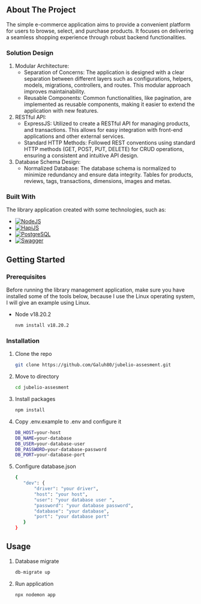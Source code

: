<!-- ABOUT THE PROJECT -->
## About The Project

The simple e-commerce application aims to provide a convenient platform for users to browse, select, and purchase products. It focuses on delivering a seamless shopping experience through robust backend functionalities.

### Solution Design

1. Modular Architecture:
    * Separation of Concerns: The application is designed with a clear separation between different layers such as configurations, helpers, models, migrations, controllers, and routes. This modular approach improves maintainability.
    * Reusable Components: Common functionalities, like pagination, are implemented as reusable components, making it easier to extend the application with new features.
2. RESTful API:
    * ExpressJS: Utilized to create a RESTful API for managing products, and transactions. This allows for easy integration with front-end applications and other external services.
    * Standard HTTP Methods: Followed REST conventions using standard HTTP methods (GET, POST, PUT, DELETE) for CRUD operations, ensuring a consistent and intuitive API design.
3. Database Schema Design:
    * Normalized Database: The database schema is normalized to minimize redundancy and ensure data integrity. Tables for products, reviews, tags, transactions, dimensions, images and metas.

### Built With

The library application created with some technologies, such as:

* [![NodeJS][NodeJS]][NodeJS-url]
* [![HapiJS][HapiJS]][HapiJS-url]
* [![PostgreSQL][PostgreSQL]][PostgreSQL-url]
* [![Swagger][Swagger]][Swagger-url]


<!-- GETTING STARTED -->
## Getting Started

### Prerequisites

Before running the library management application, make sure you have installed some of the tools below, because I use the Linux operating system, I will give an example using Linux.
* Node v18.20.2
  ```sh
  nvm install v18.20.2
  ```

### Installation

1. Clone the repo
   ```sh
   git clone https://github.com/Galuh80/jubelio-assesment.git
   ```
2. Move to directory
   ```sh
   cd jubelio-assesment
   ```
3. Install packages
   ```sh
   npm install
   ```
4. Copy .env.example to .env and configure it
   ```sh
   DB_HOST=your-host
   DB_NAME=your-database
   DB_USER=your-database-user
   DB_PASSWORD=your-database-password
   DB_PORT=your-database-port
   ```
6. Configure database.json
   ```sh
   {
      "dev": {
          "driver": "your driver",
          "host": "your host",
          "user": "your database user ",
          "password": "your database password",
          "database": "your database",
          "port": "your database port"
      }
   }
   ```

<!-- USAGE EXAMPLES -->
## Usage

1. Database migrate
   ```sh
   db-migrate up
   ```
2. Run application
   ```sh
   npx nodemon app
   ```

<!-- MARKDOWN LINKS & IMAGES -->
<!-- https://www.markdownguide.org/basic-syntax/#reference-style-links -->
[NodeJS]: https://img.shields.io/node/v/package-name.svg
[NodeJS-url]: https://nodejs.org/en
[HapiJS]: https://img.shields.io/badge/Express%20js-000000?style=for-the-badge&logo=express&logoColor=white
[HapiJS-url]: https://expressjs.com/
[PostgreSQL]: https://shields.io/badge/MySQL-lightgrey?logo=mysql&style=plastic&logoColor=white&labelColor=blue
[PostgreSQL-url]: https://www.mysql.com/
[Swagger]: https://img.shields.io/badge/-Swagger-%23Clojure?style=for-the-badge&logo=swagger&logoColor=white
[Swagger-url]: https://swagger.io/

